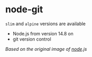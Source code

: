 # node-git

`slim` and `alpine` versions are available

- Node.js from version 14.8 on
- git version control

_Based on the original image of [node](https://github.com/nodejs/docker-node).js_
